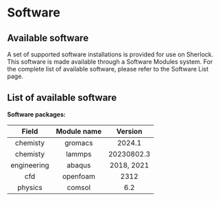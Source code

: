 # Software
## Available software
A set of supported software installations is provided for use on Sherlock. This software is made available through a Software Modules system. For the complete list of available software, please refer to the Software List page.

## List of available software

**Software packages:**

<div align="center">

|  **Field**  | **Module name** | **Version** |
|:-----------:|:---------------:|:-----------:|
|   chemisty  |     gromacs     |    2024.1   |
|   chemisty  |      lammps     |  20230802.3 |
| engineering |      abaqus     |  2018, 2021 |
|     cfd     |     openfoam    |     2312    |
|   physics   |      comsol     |     6.2     |
</div>
